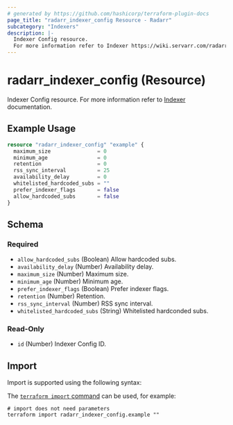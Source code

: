 ```yaml
---
# generated by https://github.com/hashicorp/terraform-plugin-docs
page_title: "radarr_indexer_config Resource - Radarr"
subcategory: "Indexers"
description: |-
  Indexer Config resource.
  For more information refer to Indexer https://wiki.servarr.com/radarr/settings#options documentation.
---
```


# radarr_indexer_config (Resource)

<!-- subcategory:Indexers -->
Indexer Config resource.
For more information refer to [Indexer](https://wiki.servarr.com/radarr/settings#options) documentation.

## Example Usage

```terraform
resource "radarr_indexer_config" "example" {
  maximum_size               = 0
  minimum_age                = 0
  retention                  = 0
  rss_sync_interval          = 25
  availability_delay         = 0
  whitelisted_hardcoded_subs = ""
  prefer_indexer_flags       = false
  allow_hardcoded_subs       = false
}
```

<!-- schema generated by tfplugindocs -->
## Schema

### Required

- `allow_hardcoded_subs` (Boolean) Allow hardcoded subs.
- `availability_delay` (Number) Availability delay.
- `maximum_size` (Number) Maximum size.
- `minimum_age` (Number) Minimum age.
- `prefer_indexer_flags` (Boolean) Prefer indexer flags.
- `retention` (Number) Retention.
- `rss_sync_interval` (Number) RSS sync interval.
- `whitelisted_hardcoded_subs` (String) Whitelisted hardconded subs.

### Read-Only

- `id` (Number) Indexer Config ID.

## Import

Import is supported using the following syntax:

The [`terraform import` command](https://developer.hashicorp.com/terraform/cli/commands/import) can be used, for example:

```shell
# import does not need parameters
terraform import radarr_indexer_config.example ""
```
